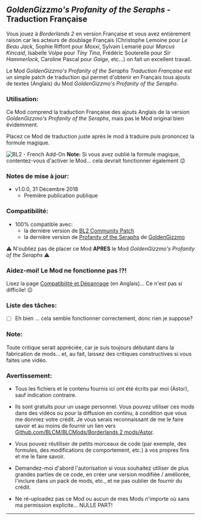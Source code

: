 ## *GoldenGizzmo's Profanity of the Seraphs* - Traduction Française

Vous jouez à *Borderlands 2* en version Française et vous avez entièrement raison car les acteurs de doublage Français (Christophe Lemoine pour *Le Beau Jack*, Sophie Riffont pour *Moxxi*, Sylvain Lemarié pour *Marcus Kincaid*,  Isabelle Volpe pour *Tiny Tina*, Frédéric Souterelle pour *Sir Hammerlock*, Caroline Pascal pour *Gaige*, etc...) on fait un excellent travail.

Le Mod *GoldenGizzmo's Profanity of the Seraphs Traduction Française* est un simple patch de traduction qui permet d'obtenir en Français tous ajouts de textes (Anglais) du Mod *GoldenGizzmo's Profanity of the Seraphs*.

### Utilisation:

Ce Mod comprend la traduction Française des ajouts Anglais de la version *GoldenGizzmo's Profanity of the Seraphs*, mais pas le Mod original bien évidemment. 

Placez ce Mod de traduction juste après le mod à traduire puis prononcez la formule magique.

![BL2 - French Add-On](https://imgur.com/UfPtPcg.jpg "Oui, oui! Comme sur la photo... C'est facile, non?")
__Note:__ Si vous avez oublié la formule magique, contentez-vous d'activer le Mod... cela devrait fonctionner également :wink:

### Notes de mise à jour:

- v1.0.0, 31 Décembre 2018 
  - Première publication publique
 
### Compatibilité:

- 100% compatible avec:
  - la dernière version de [BL2 Community Patch](https://github.com/BLCM/BLCMods/tree/master/Borderlands%202%20mods/Community%20Patch%20Team)
  - la dernière version de [Profanity of the Seraphs](https://github.com/BLCM/BLCMods/blob/f11de88f1248d3d03ba9e0e0bb3c015e11619f32/Borderlands%202%20mods/GoldenGizzmo/RiseOfTheSeraphs/Gear%20Seperate/Profanity%20of%20the%20Seraphs.txt) de [GoldenGizzmo](https://github.com/BLCM/BLCMods/tree/f11de88f1248d3d03ba9e0e0bb3c015e11619f32/Borderlands%202%20mods/GoldenGizzmo)

:warning: N'oubliez pas de placer ce Mod __APRES__ le Mod *GoldenGizzmo's Profanity of the Seraphs* :warning:

### Aidez-moi! Le Mod ne fonctionne pas !?!

Lisez la page  [Compatibilité et Dépannage](https://github.com/BLCM/BLCMods/tree/master/Borderlands%202%20mods/Astor/Compatibility%20%26%20Troubleshooting) (en Anglais)... Ce n'est pas si difficile! :wink:

### Liste des tâches:

- [ ] Eh bien ... cela semble fonctionner correctement, donc rien je suppose?
  
### Note: 

Toute critique serait appréciée, car je suis toujours débutant dans la fabrication de mods... et, au fait, laissez des critiques constructives si vous faites une vidéo.

### Avertissement:

- Tous les fichiers et le contenu fournis ici ont été écrits par moi (Astor), sauf indication contraire.

- Ils sont gratuits pour un usage personnel. Vous pouvez utiliser ces mods dans des vidéos ou pour la diffusion en continu, à condition que vous me donniez votre crédit. Je vous serais reconnaissant de me le faire savoir et au moins de fournir un lien vers [Github.com/BLCM/BLCMods/Borderlands 2 mods/Astor](https://github.com/BLCM/BLCMods/tree/master/Borderlands%202%20mods/Astor).

- Vous pouvez réutiliser de petits morceaux de code (par exemple, des formules, des modifications de comportement, etc.) à vos propres fins et me le faire savoir. 

- Demandez-moi d'abord l'autorisation si vous souhaitez utiliser de plus grandes parties de ce code, en créer une version modifiée / améliorée, l'inclure dans un pack de mods, etc., et ne pas oublier de fournir du crédit.

- Ne ré-uploadez pas ce Mod ou aucun de mes Mods n'importe où sans ma permission explicite... NULLE PART!

* * * * *



